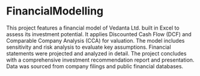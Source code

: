 # FinancialModelling
This project features a financial model of Vedanta Ltd. built in Excel to assess its investment potential. It applies Discounted Cash Flow (DCF) and Comparable Company Analysis (CCA) for valuation. The model includes sensitivity and risk analysis to evaluate key assumptions. Financial statements were projected and analyzed in detail. The project concludes with a comprehensive investment recommendation report and presentation. Data was sourced from company filings and public financial databases.
